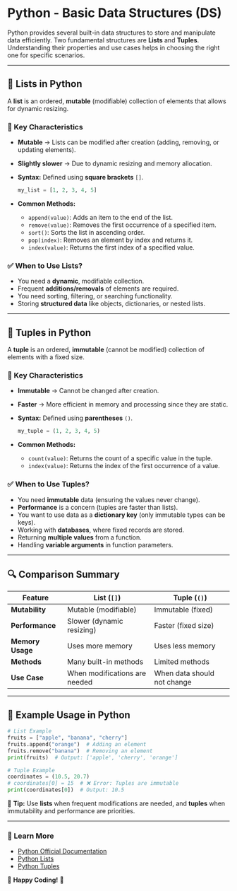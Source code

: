 # Python - Basic Data Structures (DS)

Python provides several built-in data structures to store and manipulate data efficiently. Two fundamental structures are **Lists** and **Tuples**. Understanding their properties and use cases helps in choosing the right one for specific scenarios.

---

## 📌 Lists in Python
A **list** is an ordered, **mutable** (modifiable) collection of elements that allows for dynamic resizing.

### 🔹 Key Characteristics
- **Mutable** → Lists can be modified after creation (adding, removing, or updating elements).
- **Slightly slower** → Due to dynamic resizing and memory allocation.
- **Syntax:** Defined using **square brackets** `[]`.
  
  ```python
  my_list = [1, 2, 3, 4, 5]
  ```
- **Common Methods:**
  - `append(value)`: Adds an item to the end of the list.
  - `remove(value)`: Removes the first occurrence of a specified item.
  - `sort()`: Sorts the list in ascending order.
  - `pop(index)`: Removes an element by index and returns it.
  - `index(value)`: Returns the first index of a specified value.

### ✅ When to Use Lists?
- You need a **dynamic**, modifiable collection.
- Frequent **additions/removals** of elements are required.
- You need sorting, filtering, or searching functionality.
- Storing **structured data** like objects, dictionaries, or nested lists.

---

## 📌 Tuples in Python
A **tuple** is an ordered, **immutable** (cannot be modified) collection of elements with a fixed size.

### 🔹 Key Characteristics
- **Immutable** → Cannot be changed after creation.
- **Faster** → More efficient in memory and processing since they are static.
- **Syntax:** Defined using **parentheses** `()`.
  
  ```python
  my_tuple = (1, 2, 3, 4, 5)
  ```
- **Common Methods:**
  - `count(value)`: Returns the count of a specific value in the tuple.
  - `index(value)`: Returns the index of the first occurrence of a value.

### ✅ When to Use Tuples?
- You need **immutable** data (ensuring the values never change).
- **Performance** is a concern (tuples are faster than lists).
- You want to use data as a **dictionary key** (only immutable types can be keys).
- Working with **databases**, where fixed records are stored.
- Returning **multiple values** from a function.
- Handling **variable arguments** in function parameters.

---

## 🔍 Comparison Summary

| Feature       | List (`[]`) | Tuple (`()`) |
|--------------|------------|--------------|
| **Mutability** | Mutable (modifiable) | Immutable (fixed) |
| **Performance** | Slower (dynamic resizing) | Faster (fixed size) |
| **Memory Usage** | Uses more memory | Uses less memory |
| **Methods** | Many built-in methods | Limited methods |
| **Use Case** | When modifications are needed | When data should not change |

---

## 📌 Example Usage in Python

```python
# List Example
fruits = ["apple", "banana", "cherry"]
fruits.append("orange")  # Adding an element
fruits.remove("banana")  # Removing an element
print(fruits)  # Output: ['apple', 'cherry', 'orange']

# Tuple Example
coordinates = (10.5, 20.7)
# coordinates[0] = 15  # ❌ Error: Tuples are immutable
print(coordinates[0])  # Output: 10.5
```

📌 **Tip:** Use **lists** when frequent modifications are needed, and **tuples** when immutability and performance are priorities.

---

### 📖 Learn More
- [Python Official Documentation](https://docs.python.org/3/)
- [Python Lists](https://docs.python.org/3/tutorial/datastructures.html#more-on-lists)
- [Python Tuples](https://docs.python.org/3/tutorial/datastructures.html#tuples-and-sequences)

🚀 **Happy Coding!** 🎯
